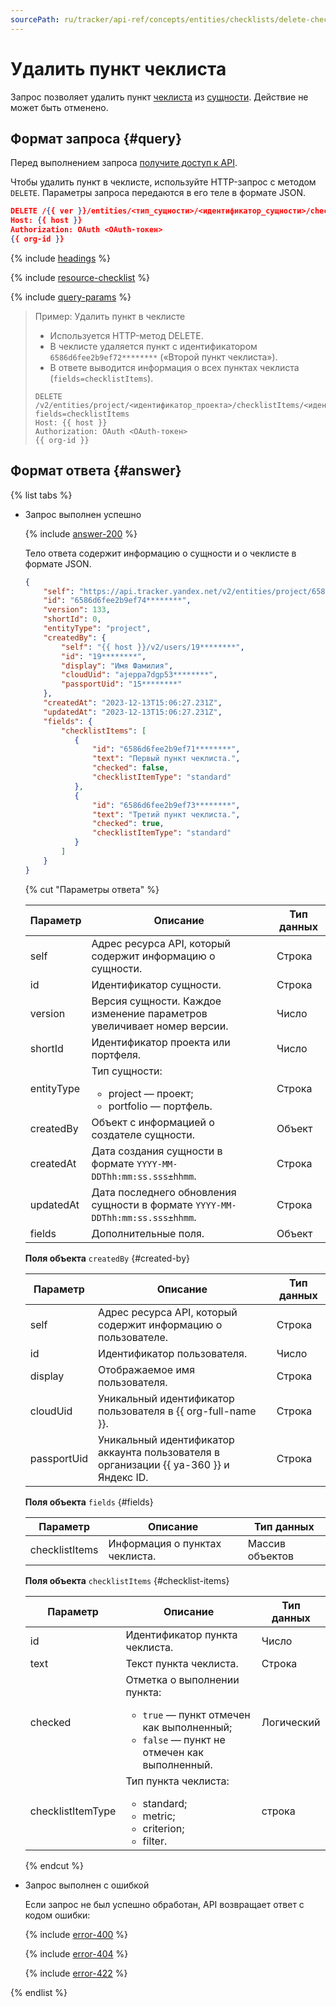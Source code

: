 ```yaml
---
sourcePath: ru/tracker/api-ref/concepts/entities/checklists/delete-checklist-item.md
---
```

# Удалить пункт чеклиста

Запрос позволяет удалить пункт [чеклиста](../../../user/checklist.md) из [сущности](../about-entities.md). Действие не может быть отменено.

## Формат запроса {#query}

Перед выполнением запроса [получите доступ к API](../../access.md).

Чтобы удалить пункт в чеклисте, используйте HTTP-запрос с методом `DELETE`. Параметры запроса передаются в его теле в формате JSON.

```json
DELETE /{{ ver }}/entities/<тип_сущности>/<идентификатор_сущности>/checklistItems/<идентификатор_пункта_чеклиста>
Host: {{ host }}
Authorization: OAuth <OAuth-токен>
{{ org-id }}
```

{% include [headings](../../../../_includes/tracker/api/headings.md) %}

{% include [resource-checklist](../../../../_includes/tracker/api/resource-checklist-id.md) %}

{% include [query-params](../../../../_includes/tracker/api/query-params-checklist.md) %}

> Пример: Удалить пункт в чеклисте
>
> - Используется HTTP-метод DELETE.
> - В чеклисте удаляется пункт с идентификатором `6586d6fee2b9ef72********` («Второй пункт чеклиста»).
> - В ответе выводится информация о всех пунктах чеклиста (`fields=checklistItems`).
>
> ```
> DELETE /v2/entities/project/<идентификатор_проекта>/checklistItems/<идентификатор_пункта_чеклиста>?fields=checklistItems
> Host: {{ host }}
> Authorization: OAuth <OAuth-токен>
> {{ org-id }}
> ```

## Формат ответа {#answer}

{% list tabs %}

- Запрос выполнен успешно

  {% include [answer-200](../../../../_includes/tracker/api/answer-200.md) %}

  Тело ответа содержит информацию о сущности и о чеклисте в формате JSON.

  ```json
  {
      "self": "https://api.tracker.yandex.net/v2/entities/project/6586d6fee2b9ef74********", 
      "id": "6586d6fee2b9ef74********",
      "version": 133,
      "shortId": 0,
      "entityType": "project",
      "createdBy": {
          "self": "{{ host }}/v2/users/19********",
          "id": "19********",
          "display": "Имя Фамилия",
          "cloudUid": "ajeppa7dgp53********",
          "passportUid": "15********"
      },
      "createdAt": "2023-12-13T15:06:27.231Z",
      "updatedAt": "2023-12-13T15:06:27.231Z",
      "fields": {
          "checklistItems": [
             {
                 "id": "6586d6fee2b9ef71********", 
                 "text": "Первый пункт чеклиста.", 
                 "checked": false, 
                 "checklistItemType": "standard"
             },
             {
                 "id": "6586d6fee2b9ef73********", 
                 "text": "Третий пункт чеклиста.", 
                 "checked": true, 
                 "checklistItemType": "standard"
             }
          ]
      }
  }
  ```

  {% cut "Параметры ответа" %}

  Параметр | Описание | Тип данных
  ----- | ----- | -----
  self | Адрес ресурса API, который содержит информацию о сущности. | Строка
  id | Идентификатор сущности. | Строка
  version | Версия сущности. Каждое изменение параметров увеличивает номер версии. | Число
  shortId | Идентификатор проекта или портфеля. | Число
  entityType | Тип сущности:<ul><li>project — проект;</li><li>portfolio — портфель.</li></ul> | Строка
  createdBy | Объект с информацией о создателе сущности. | Объект
  createdAt | Дата создания сущности в формате `YYYY-MM-DDThh:mm:ss.sss±hhmm`. | Строка
  updatedAt | Дата последнего обновления сущности в формате `YYYY-MM-DDThh:mm:ss.sss±hhmm`. | Строка
  fields | Дополнительные поля. | Объект

  **Поля объекта** `createdBy` {#created-by}

  Параметр | Описание | Тип данных
  ----- | ----- | -----
  self | Адрес ресурса API, который содержит информацию о пользователе. | Строка
  id | Идентификатор пользователя. | Число
  display | Отображаемое имя пользователя. | Строка
  cloudUid | Уникальный идентификатор пользователя в {{ org-full-name }}. | Строка
  passportUid | Уникальный идентификатор аккаунта пользователя в организации {{ ya-360 }} и Яндекс ID. | Строка

  **Поля объекта** `fields` {#fields}

  Параметр | Описание | Тип данных
  ----- | ----- | -----
  checklistItems | Информация о пунктах чеклиста. | Массив объектов

  **Поля объекта** `checklistItems` {#checklist-items}

  Параметр | Описание | Тип данных
  ----- | ----- | -----
  id | Идентификатор пункта чеклиста. | Число
  text | Текст пункта чеклиста. | Строка
  checked | Отметка о выполнении пункта: <ul><li>`true` — пункт отмечен как выполненный;</li><li>`false` — пункт не отмечен как выполненный.</li></ul> | Логический
  checklistItemType | Тип пункта чеклиста:<ul><li>standard;</li><li>metric;</li><li>criterion;</li><li>filter.</li></ul> | строка

  {% endcut %}

- Запрос выполнен с ошибкой

  Если запрос не был успешно обработан, API возвращает ответ с кодом ошибки:

  {% include [error-400](../../../../_includes/tracker/api/answer-error-400.md) %}
  
  {% include [error-404](../../../../_includes/tracker/api/answer-error-404.md) %}
  
  {% include [error-422](../../../../_includes/tracker/api/answer-error-422.md) %}

{% endlist %}
